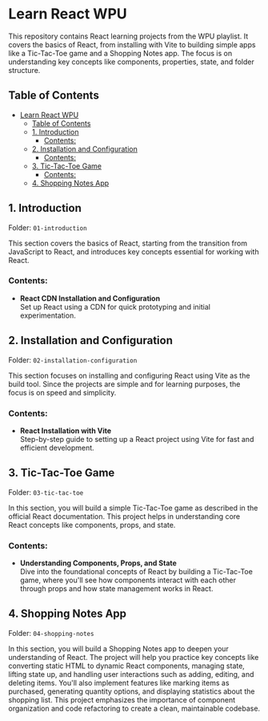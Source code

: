 # Learn React WPU

This repository contains React learning projects from the WPU playlist. It covers the basics of React, from installing with Vite to building simple apps like a Tic-Tac-Toe game and a Shopping Notes app. The focus is on understanding key concepts like components, properties, state, and folder structure.

## Table of Contents
- [Learn React WPU](#learn-react-wpu)
  - [Table of Contents](#table-of-contents)
  - [1. Introduction](#1-introduction)
    - [Contents:](#contents)
  - [2. Installation and Configuration](#2-installation-and-configuration)
    - [Contents:](#contents-1)
  - [3. Tic-Tac-Toe Game](#3-tic-tac-toe-game)
    - [Contents:](#contents-2)
  - [4. Shopping Notes App](#4-shopping-notes-app)

## 1. Introduction
Folder: `01-introduction`

This section covers the basics of React, starting from the transition from JavaScript to React, and introduces key concepts essential for working with React.

### Contents:
- **React CDN Installation and Configuration**  
  Set up React using a CDN for quick prototyping and initial experimentation.

## 2. Installation and Configuration
Folder: `02-installation-configuration`

This section focuses on installing and configuring React using Vite as the build tool. Since the projects are simple and for learning purposes, the focus is on speed and simplicity.

### Contents:
- **React Installation with Vite**  
  Step-by-step guide to setting up a React project using Vite for fast and efficient development.

## 3. Tic-Tac-Toe Game
Folder: `03-tic-tac-toe`

In this section, you will build a simple Tic-Tac-Toe game as described in the official React documentation. This project helps in understanding core React concepts like components, props, and state.

### Contents:
- **Understanding Components, Props, and State**  
  Dive into the foundational concepts of React by building a Tic-Tac-Toe game, where you'll see how components interact with each other through props and how state management works in React.

## 4. Shopping Notes App
Folder: `04-shopping-notes`

In this section, you will build a Shopping Notes app to deepen your understanding of React. The project will help you practice key concepts like converting static HTML to dynamic React components, managing state, lifting state up, and handling user interactions such as adding, editing, and deleting items. You'll also implement features like marking items as purchased, generating quantity options, and displaying statistics about the shopping list. This project emphasizes the importance of component organization and code refactoring to create a clean, maintainable codebase.
